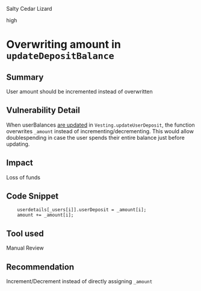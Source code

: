 Salty Cedar Lizard

high

# Overwriting amount in `updateDepositBalance`

## Summary

User amount should be incremented instead of overwritten
## Vulnerability Detail

When userBalances [are updated](https://github.com/sherlock-audit/2024-03-zap-protocol/blob/c2ad35aa844899fa24f6ed0cbfcf6c7e611b061a/zap-contracts-labs/contracts/Vesting.sol#L61-L62) in `Vesting.updateUserDeposit`, the function overwrites `_amount` instead of incrementing/decrementing. This would allow doublespending in case the user spends their entire balance just before updating.


## Impact
Loss of funds 
## Code Snippet
```solidity
    userdetails[_users[i]].userDeposit = _amount[i];
    amount += _amount[i];
```
## Tool used
Manual Review

## Recommendation
Increment/Decrement instead of directly assigning `_amount` 